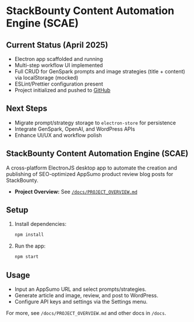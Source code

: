 # StackBounty Content Automation Engine (SCAE)

## Current Status (April 2025)
- Electron app scaffolded and running
- Multi-step workflow UI implemented
- Full CRUD for GenSpark prompts and image strategies (title + content) via localStorage (mocked)
- ESLint/Prettier configuration present
- Project initialized and pushed to [GitHub](https://github.com/DonMecca/stackauto)

## Next Steps
- Migrate prompt/strategy storage to `electron-store` for persistence
- Integrate GenSpark, OpenAI, and WordPress APIs
- Enhance UI/UX and workflow polish

## StackBounty Content Automation Engine (SCAE)

A cross-platform ElectronJS desktop app to automate the creation and publishing of SEO-optimized AppSumo product review blog posts for StackBounty.

- **Project Overview:** See [`/docs/PROJECT_OVERVIEW.md`](./docs/PROJECT_OVERVIEW.md)

## Setup
1. Install dependencies:
   ```bash
   npm install
   ```
2. Run the app:
   ```bash
   npm start
   ```

## Usage
- Input an AppSumo URL and select prompts/strategies.
- Generate article and image, review, and post to WordPress.
- Configure API keys and settings via the Settings menu.

For more, see `/docs/PROJECT_OVERVIEW.md` and other docs in `/docs`.
